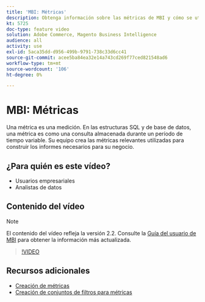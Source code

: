 ```yaml
---
title: 'MBI: Métricas'
description: Obtenga información sobre las métricas de MBI y cómo se utilizan para construir informes.
kt: 5725
doc-type: feature video
solution: Adobe Commerce, Magento Business Intelligence
audience: all
activity: use
exl-id: 5aca35dd-d956-499b-9791-738c33d6cc41
source-git-commit: acee5ba84ea32e14a743cd269f77ced821548ad6
workflow-type: tm+mt
source-wordcount: '106'
ht-degree: 0%

---
```


# MBI: Métricas

Una métrica es una medición. En las estructuras SQL y de base de datos, una métrica es como una consulta almacenada durante un período de tiempo variable. Su equipo crea las métricas relevantes utilizadas para construir los informes necesarios para su negocio.

## ¿Para quién es este vídeo?

- Usuarios empresariales
- Analistas de datos

## Contenido del vídeo

>[!NOTE]
>
>El contenido del vídeo refleja la versión 2.2. Consulte la [Guía del usuario de MBI](https://docs.magento.com/mbi/) para obtener la información más actualizada.

>[!VIDEO](https://video.tv.adobe.com/v/35980?quality=12&learn=on)

## Recursos adicionales

- [Creación de métricas](https://docs.magento.com/mbi/data-user/reports/ess-manage-data-metrics.html)
- [Creación de conjuntos de filtros para métricas](https://docs.magento.com/mbi/data-user/reports/ess-manage-data-filters.html)
